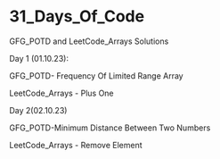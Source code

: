 # 31_Days_Of_Code
GFG_POTD and LeetCode_Arrays Solutions

Day 1 (01.10.23):


GFG_POTD- Frequency Of Limited Range Array


LeetCode_Arrays - Plus One

Day 2(02.10.23)


GFG_POTD-Minimum Distance Between Two Numbers


LeetCode_Arrays - Remove Element


